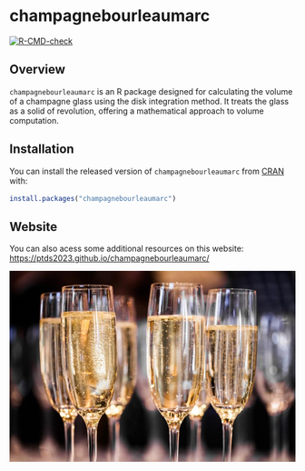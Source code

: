 # champagnebourleaumarc

[![R-CMD-check](https://github.com/ptds2023/champagnebourleau/actions/workflows/R-CMD-check.yml/badge.svg?branch=main)](https://github.com/ptds2023/champagnebourleau/actions/workflows/R-CMD-check.yml)


## Overview
`champagnebourleaumarc` is an R package designed for calculating the volume of a champagne glass using the disk integration method. It treats the glass as a solid of revolution, offering a mathematical approach to volume computation.

## Installation
You can install the released version of `champagnebourleaumarc` from [CRAN](https://CRAN.R-project.org) with:

```r
install.packages("champagnebourleaumarc")
```

## Website 

You can also acess some additional resources on this website: https://ptds2023.github.io/champagnebourleaumarc/


![Champagne Glass](inst/extdata/champagne.jpeg)
